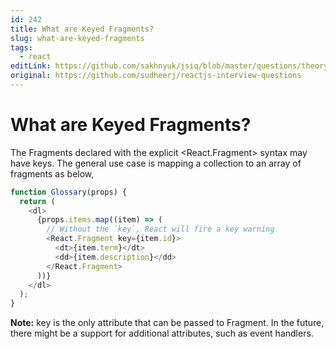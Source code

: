 ```yaml
---
id: 242
title: What are Keyed Fragments?
slug: what-are-keyed-fragments
tags:
  - react
editLink: https://github.com/sakhnyuk/jsiq/blob/master/questions/theory/react/242.md
original: https://github.com/sudheerj/reactjs-interview-questions
---
```


# What are Keyed Fragments?

The Fragments declared with the explicit <React.Fragment> syntax may have keys. The general use case is mapping a collection to an array of fragments as below,

```javascript
function Glossary(props) {
  return (
    <dl>
      {props.items.map((item) => (
        // Without the `key`, React will fire a key warning
        <React.Fragment key={item.id}>
          <dt>{item.term}</dt>
          <dd>{item.description}</dd>
        </React.Fragment>
      ))}
    </dl>
  );
}
```

**Note:** key is the only attribute that can be passed to Fragment. In the future, there might be a support for additional attributes, such as event handlers.